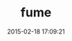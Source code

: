 ---
layout: post
title:  "fume"
repo:   "sunteya/fume"
date:   2015-02-18 17:09:21
gemurl: https://github.com/sunteya/fume
---